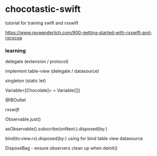 # chocotastic-swift

tutorial for training swift and rxswift 

https://www.raywenderlich.com/900-getting-started-with-rxswift-and-rxcocoa

### learning

delegate (extension / protocol)

implement table-view (delegate / datasource)

singleton (static let)

Variable<[Chocolate]> = Variable([])

@IBOutlet

*rxswift*

Observable.just()

asObservable().subscribe(onNext:).disposed(by:)

bind(to:view.rx).disposed(by:) using for bind table view datasource

DisposeBag - ensure observers clean up when deinit()

